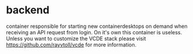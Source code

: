 # backend
container responsible for starting new containerdesktops on demand when receiving an API request from login. On it's own this container is useless. Unless you want to customize the VCDE stack please visit https://github.com/rayvtoll/vcde for more information.
